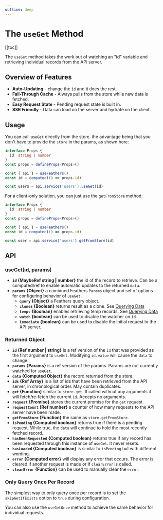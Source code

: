 ```yaml
---
outline: deep
---
```


<script setup>
import Badge from '../components/Badge.vue'
import BlockQuote from '../components/BlockQuote.vue'
</script>

# The `useGet` Method

[[toc]]

The `useGet` method takes the work out of watching an "id" variable and retrieving individual records from the API
server.

## Overview of Features

- **Auto-Updating** - change the `id` and it does the rest.
- **Fall-Through Cache** - Always pulls from the store while new data is fetched.
- **Easy Request State** - Pending request state is built in.
- **SSR Friendly** - Data can load on the server and hydrate on the client.

## Usage

You can call `useGet` directly from the store. the advantage being that you don't have to provide the `store` in the params, as shown here:

```ts
interface Props {
  id: string | number
}
const props = defineProps<Props>()

const { api } = useFeathers()
const id = computed(() => props.id)

const user$ = api.service('users').useGet(id)
```

For a client-only solution, you can just use the `getFromStore` method:

```ts
interface Props {
  id: string | number
}
const props = defineProps<Props>()

const { api } = useFeathers()
const id = computed(() => props.id)

const user = api.service('users').getFromStore(id)
```

## API

### useGet(id, params)

- **`id` {MaybeRef string | number}** the id of the record to retrieve. Can be a computed/ref to enable automatic updates to the returned `data`.
- **`params` {Object}** a combined Feathers `Params` object and set of options for configuring behavior of `useGet`.
  - **`query` {Object}** a Feathers query object.
  - **`clones` {Boolean}** returns result as a clone. See [Querying Data](/data-stores/querying-data#local-params-api)
  - **`temps` {Boolean}** enables retrieving temp records. See [Querying Data](/data-stores/querying-data#local-params-api)
  - **`watch` {boolean}** can be used to disable the watcher on `id`
  - **`immediate` {boolean}** can be used to disable the initial request to the API server.

### Returned Object

- **`id` {Ref number | string}** is a ref version of the `id` that was provided as the first argument to `useGet`. Modifying `id.value` will cause the `data` to change.
- **`params` {Params}** is a ref version of the params. Params are not currently watched for `useGet`.
- **`data` {Computed Object}** the record returned from the store.
- **`ids` {Ref Array}** is a list of ids that have been retrieved from the API server, in chronological order. May contain duplicates.
- **`get` {Function}** similar to `store.get`. If called without any arguments it will fetch/re-fetch the current `id`. Accepts no arguments.
- **`request` {Promise}** stores the current promise for the `get` request.
- **`requestCount` {Ref number}** a counter of how many requests to the API server have been made.
- **`getFromStore` {Function}** the same as `store.getFromStore`.
- **`isPending` {Computed boolean}** returns true if there is a pending request. While true, the `data` will continue to hold the most recently-fetched record.
- **`hasBeenRequested` {Computed boolean}** returns true if any record has been requested through this instance of `useGet`. It never resets.
- **`hasLoaded` {Computed boolean}** is similar to `isPending` but with different wording.
- **`error` {Computed error}** will display any error that occurs. The error is cleared if another request is made or if `clearError` is called.
- **`clearError` {Function}** can be used to manually clear the `error`.

### Only Query Once Per Record

The simplest way to only query once per record is to set the `skipGetIfExists` option to `true` during configuration.

You can also use the `useGetOnce` method to achieve the same behavior for individual requests.

